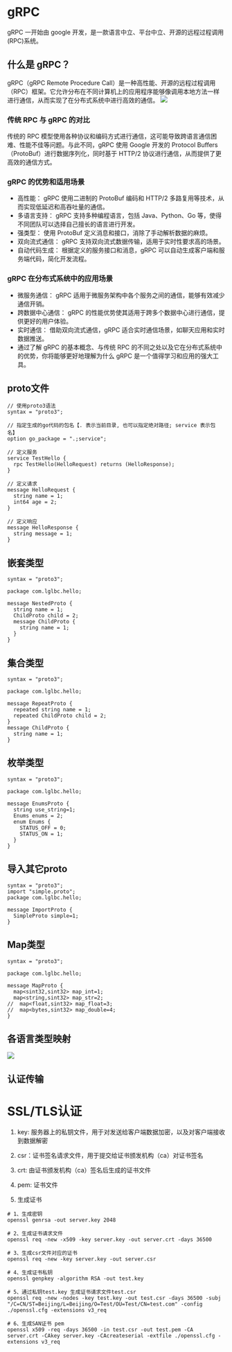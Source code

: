 # gRPC
gRPC 一开始由 google 开发，是一款语言中立、平台中立、开源的远程过程调用(RPC)系统。
## 什么是 gRPC？
gRPC（gRPC Remote Procedure Call）是一种高性能、开源的远程过程调用（RPC）框架。它允许分布在不同计算机上的应用程序能够像调用本地方法一样进行通信，从而实现了在分布式系统中进行高效的通信。
![](images/16926199709181/16926230463354.jpg)

### 传统 RPC 与 gRPC 的对比
传统的 RPC 模型使用各种协议和编码方式进行通信，这可能导致跨语言通信困难、性能不佳等问题。与此不同，gRPC 使用 Google 开发的 Protocol Buffers（ProtoBuf）进行数据序列化，同时基于 HTTP/2 协议进行通信，从而提供了更高效的通信方式。

### gRPC 的优势和适用场景
* 高性能： gRPC 使用二进制的 ProtoBuf 编码和 HTTP/2 多路复用等技术，从而实现低延迟和高吞吐量的通信。
* 多语言支持： gRPC 支持多种编程语言，包括 Java、Python、Go 等，使得不同团队可以选择自己擅长的语言进行开发。
* 强类型： 使用 ProtoBuf 定义消息和接口，消除了手动解析数据的麻烦。
* 双向流式通信： gRPC 支持双向流式数据传输，适用于实时性要求高的场景。
* 自动代码生成： 根据定义的服务接口和消息，gRPC 可以自动生成客户端和服务端代码，简化开发流程。
### gRPC 在分布式系统中的应用场景
* 微服务通信： gRPC 适用于微服务架构中各个服务之间的通信，能够有效减少通信开销。
* 跨数据中心通信： gRPC 的性能优势使其适用于跨多个数据中心进行通信，提供更好的用户体验。
* 实时通信： 借助双向流式通信，gRPC 适合实时通信场景，如聊天应用和实时数据推送。
* 通过了解 gRPC 的基本概念、与传统 RPC 的不同之处以及它在分布式系统中的优势，你将能够更好地理解为什么 gRPC 是一个值得学习和应用的强大工具。

## proto文件
```
// 使用proto3语法
syntax = "proto3";

// 指定生成的go代码的包名【. 表示当前目录, 也可以指定绝对路径; service 表示包名】
option go_package = ".;service";

// 定义服务
service TestHello {
  rpc TestHello(HelloRequest) returns (HelloResponse);
}

// 定义请求
message HelloRequest {
  string name = 1;
  int64 age = 2;
}

// 定义响应
message HelloResponse {
  string message = 1;
}
```
## 嵌套类型
```
syntax = "proto3";

package com.lglbc.hello;

message NestedProto {
  string name = 1;
  ChildProto child = 2;
  message ChildProto {
    string name = 1;
  }
}
```
## 集合类型
```
syntax = "proto3";

package com.lglbc.hello;

message RepeatProto {
  repeated string name = 1;
  repeated ChildProto child = 2;
}
message ChildProto {
  string name = 1;
}
```
## 枚举类型
```
syntax = "proto3";

package com.lglbc.hello;

message EnumsProto {
  string use_string=1;
  Enums enums = 2;
  enum Enums {
    STATUS_OFF = 0;
    STATUS_ON = 1;
  }
}
```
## 导入其它proto
```
syntax = "proto3";
import "simple.proto";
package com.lglbc.hello;

message ImportProto {
  SimpleProto simple=1;
}
```
## Map类型
```
syntax = "proto3";

package com.lglbc.hello;

message MapProto {
  map<sint32,sint32> map_int=1;
  map<string,sint32> map_str=2;
//  map<float,sint32> map_float=3;
//  map<bytes,sint32> map_double=4;
}
```
## 各语言类型映射
![](images/16927108741625/16927113824758.jpg)

## 认证传输

# SSL/TLS认证

1. key: 服务器上的私钥文件，用于对发送给客户端数据加密，以及对客户端接收到数据解密
2. csr：证书签名请求文件，用于提交给证书颁发机构（ca）对证书签名
3. crt: 由证书颁发机构（ca）签名后生成的证书文件
4. pem: 证书文件

1. 生成证书
```
# 1、生成密钥
openssl genrsa -out server.key 2048

# 2、生成证书请求文件
openssl req -new -x509 -key server.key -out server.crt -days 36500

# 3、生成csr文件对应的证书
openssl req -new -key server.key -out server.csr

# 4、生成证书私钥
openssl genpkey -algorithm RSA -out test.key

# 5、通过私钥test.key 生成证书请求文件test.csr
openssl req -new -nodes -key test.key -out test.csr -days 36500 -subj "/C=CN/ST=Beijing/L=Beijing/O=Test/OU=Test/CN=test.com" -config ./openssl.cfg -extensions v3_req

# 6、生成SAN证书 pem
openssl x509 -req -days 36500 -in test.csr -out test.pem -CA server.crt -CAkey server.key -CAcreateserial -extfile ./openssl.cfg -extensions v3_req
```